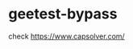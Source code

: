 # geetest-bypass
check https://www.capsolver.com/ 





















                                         